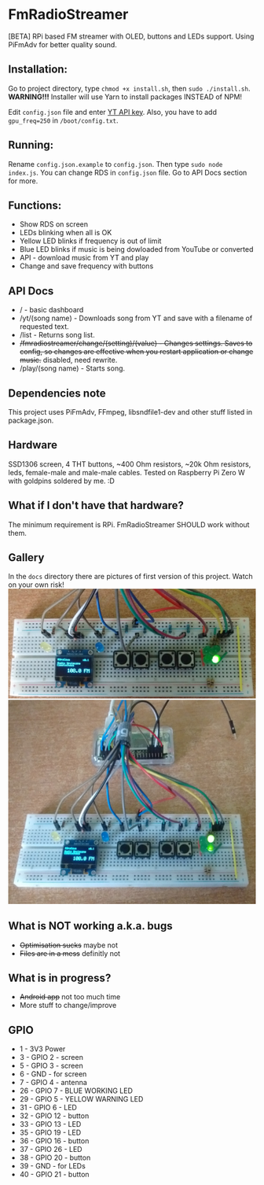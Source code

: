 # FmRadioStreamer
[BETA] RPi based FM streamer with OLED, buttons and LEDs support.
Using PiFmAdv for better quality sound.

## Installation:
Go to project directory, type `chmod +x install.sh`, then `sudo ./install.sh`. **WARNING!!!** Installer will use Yarn to install packages INSTEAD of NPM! 

Edit `config.json` file and enter [YT API key](https://developers.google.com/youtube/v3/getting-started).
Also, you have to add `gpu_freq=250` in `/boot/config.txt`.

## Running:
Rename `config.json.example` to `config.json`. Then type `sudo node index.js`. You can change RDS in `config.json` file. Go to API Docs section for more.

## Functions:
- Show RDS on screen
- LEDs blinking when all is OK
- Yellow LED blinks if frequency is out of limit
- Blue LED blinks if music is being dowloaded from YouTube or converted
- API - download music from YT and play
- Change and save frequency with buttons

## API Docs
- / - basic dashboard
- /yt/(song name) - Downloads song from YT and save with a filename of requested text.
- /list - Returns song list.
- ~~/fmradiostreamer/change/(setting)/(value) - Changes settings. Saves to config, so changes are effective when you restart application or change music.~~ disabled, need rewrite.
- /play/(song name) - Starts song.

## Dependencies note
This project uses PiFmAdv, FFmpeg, libsndfile1-dev and other stuff listed in package.json.

## Hardware
SSD1306 screen, 4 THT buttons, ~400 Ohm resistors, ~20k Ohm resistors, leds, female-male and male-male cables. Tested on Raspberry Pi Zero W with goldpins soldered by me. :D

## What if I don't have that hardware?
The minimum requirement is RPi. FmRadioStreamer SHOULD work without them.

## Gallery
In the `docs` directory there are pictures of first version of this project. Watch on your own risk!
![Image](docs/hwv2_1.jpg?raw=true "Image")
![Image](docs/hwv2_2.jpg?raw=true "Image")

## What is NOT working a.k.a. bugs
- ~~Optimisation sucks~~ maybe not
- ~~Files are in a mess~~ definitly not

## What is in progress?
- ~~Android app~~ not too much time
- More stuff to change/improve

## GPIO
- 1 - 3V3 Power
- 3 - GPIO 2 - screen
- 5 - GPIO 3 - screen
- 6 - GND - for screen
- 7 - GPIO 4 -  antenna
- 26 - GPIO 7 - BLUE WORKING LED
- 29 - GPIO 5 - YELLOW WARNING LED
- 31 - GPIO 6 - LED
- 32 - GPIO 12 - button
- 33 - GPIO 13 - LED
- 35 - GPIO 19 - LED
- 36 - GPIO 16 - button
- 37 - GPIO 26 - LED
- 38 - GPIO 20 - button
- 39 - GND - for LEDs
- 40 - GPIO 21 - button